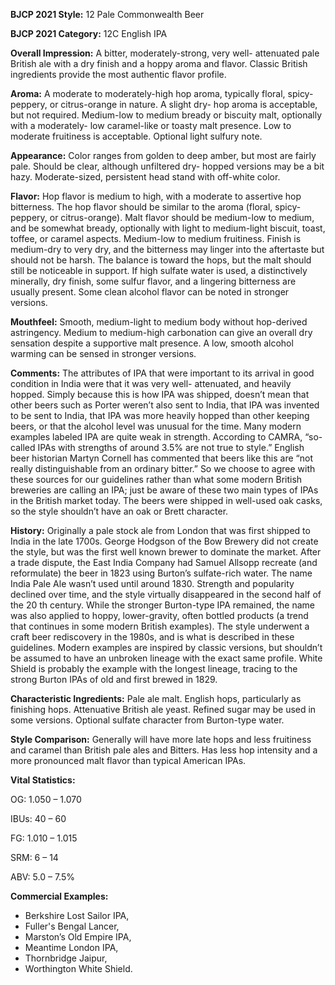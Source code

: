 <b>BJCP 2021 Style:</b> 12 Pale Commonwealth Beer

<b>BJCP 2021 Category:</b> 12C English IPA

<b>Overall Impression:</b> A bitter, moderately-strong, very well-
attenuated pale British ale with a dry finish and a hoppy aroma
and flavor. Classic British ingredients provide the most
authentic flavor profile.

<b>Aroma:</b> A moderate to moderately-high hop aroma, typically
floral, spicy-peppery, or citrus-orange in nature. A slight dry-
hop aroma is acceptable, but not required. Medium-low to
medium bready or biscuity malt, optionally with a moderately-
low caramel-like or toasty malt presence. Low to moderate
fruitiness is acceptable. Optional light sulfury note.

<b>Appearance:</b> Color ranges from golden to deep amber, but
most are fairly pale. Should be clear, although unfiltered dry-
hopped versions may be a bit hazy. Moderate-sized, persistent
head stand with off-white color.

<b>Flavor:</b> Hop flavor is medium to high, with a moderate to
assertive hop bitterness. The hop flavor should be similar to the
aroma (floral, spicy-peppery, or citrus-orange). Malt flavor
should be medium-low to medium, and be somewhat bready,
optionally with light to medium-light biscuit, toast, toffee, or
caramel aspects. Medium-low to medium fruitiness. Finish is
medium-dry to very dry, and the bitterness may linger into the
aftertaste but should not be harsh. The balance is toward the
hops, but the malt should still be noticeable in support. If high
sulfate water is used, a distinctively minerally, dry finish, some
sulfur flavor, and a lingering bitterness are usually present.
Some clean alcohol flavor can be noted in stronger versions.

<b>Mouthfeel:</b> Smooth, medium-light to medium body without
hop-derived astringency. Medium to medium-high carbonation
can give an overall dry sensation despite a supportive malt
presence. A low, smooth alcohol warming can be sensed in
stronger versions.

<b>Comments:</b> The attributes of IPA that were important to its
arrival in good condition in India were that it was very well-
attenuated, and heavily hopped. Simply because this is how
IPA was shipped, doesn’t mean that other beers such as Porter
weren’t also sent to India, that IPA was invented to be sent to
India, that IPA was more heavily hopped than other keeping
beers, or that the alcohol level was unusual for the time.
Many modern examples labeled IPA are quite weak in strength.
According to CAMRA, “so-called IPAs with strengths of around
3.5% are not true to style.” English beer historian Martyn
Cornell has commented that beers like this are “not really
distinguishable from an ordinary bitter.” So we choose to agree
with these sources for our guidelines rather than what some
modern British breweries are calling an IPA; just be aware of
these two main types of IPAs in the British market today.
The beers were shipped in well-used oak casks, so the style
shouldn’t have an oak or Brett character.

<b>History:</b> Originally a pale stock ale from London that was first
shipped to India in the late 1700s. George Hodgson of the Bow
Brewery did not create the style, but was the first well known
brewer to dominate the market. After a trade dispute, the East
India Company had Samuel Allsopp recreate (and reformulate)
the beer in 1823 using Burton’s sulfate-rich water. The name
India Pale Ale wasn’t used until around 1830.
Strength and popularity declined over time, and the style
virtually disappeared in the second half of the 20 th century.
While the stronger Burton-type IPA remained, the name was
also applied to hoppy, lower-gravity, often bottled products (a
trend that continues in some modern British examples). The
style underwent a craft beer rediscovery in the 1980s, and is
what is described in these guidelines.
Modern examples are inspired by classic versions, but
shouldn’t be assumed to have an unbroken lineage with the
exact same profile. White Shield is probably the example with
the longest lineage, tracing to the strong Burton IPAs of old
and first brewed in 1829.

<b>Characteristic Ingredients:</b> Pale ale malt. English hops,
particularly as finishing hops. Attenuative British ale yeast.
Refined sugar may be used in some versions. Optional sulfate
character from Burton-type water.

<b>Style Comparison:</b> Generally will have more late hops and
less fruitiness and caramel than British pale ales and Bitters.
Has less hop intensity and a more pronounced malt flavor than
typical American IPAs.

<b>Vital Statistics:</b>

OG: 1.050 – 1.070

IBUs: 40 – 60

FG: 1.010 – 1.015

SRM: 6 – 14

ABV: 5.0 – 7.5%

<b>Commercial Examples:</b>
- Berkshire Lost Sailor IPA,
- Fuller's Bengal Lancer,
- Marston’s Old Empire IPA,
- Meantime London IPA,
- Thornbridge Jaipur,
- Worthington White Shield.
